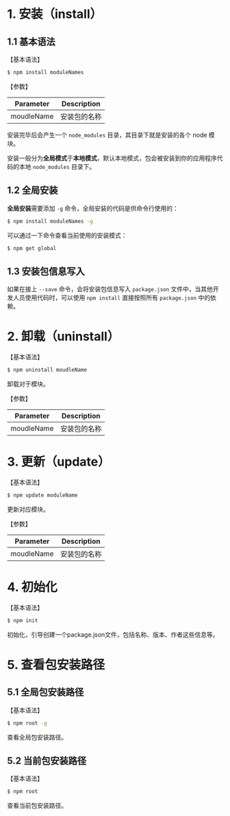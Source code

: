 # 1. 安装（install）

## 1.1 基本语法

【基本语法】

```bash
$ npm install moduleNames
```

【参数】

| Parameter  | Description  |
| ---------- | ------------ |
| moudleName | 安装包的名称 |

安装完毕后会产生一个 `node_modules` 目录，其目录下就是安装的各个 node 模块。

安装一般分为**全局模式**于**本地模式**，默认本地模式，包会被安装到你的应用程序代码的本地 `node_modules` 目录下。

## 1.2 全局安装

**全局安装**需要添加 `-g` 命令，全局安装的代码是供命令行使用的：

```bash
$ npm install moduleNames -g
```

可以通过一下命令查看当前使用的安装模式：

```bash
$ npm get global
```

## 1.3 安装包信息写入

如果在接上 `--save` 命令，会将安装包信息写入 `package.json` 文件中，当其他开发人员使用代码时，可以使用 `npm install` 直接按照所有 `package.json` 中的依赖。

# 2. 卸载（uninstall）

【基本语法】

```bash
$ npm uninstall moudleName
```

卸载对于模块。

【参数】

| Parameter  | Description  |
| ---------- | ------------ |
| moudleName | 安装包的名称 |

# 3. 更新（update）

【基本语法】

```bash
$ npm update moduleName
```

更新对应模块。

【参数】

| Parameter  | Description  |
| ---------- | ------------ |
| moudleName | 安装包的名称 |

# 4. 初始化

【基本语法】

```bash
$ npm init
```

初始化，引导创建一个package.json文件，包括名称、版本、作者这些信息等。

# 5. 查看包安装路径

## 5.1 全局包安装路径

【基本语法】

```bash
$ npm root -g
```

查看全局包安装路径。

## 5.2 当前包安装路径

【基本语法】

```bash
$ npm root
```

查看当前包安装路径。